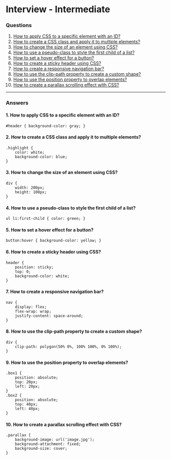
# Interview - Intermediate

### Questions
1. [How to apply CSS to a specific element with an ID?](#1-how-to-apply-css-to-a-specific-element-with-an-id)
2. [How to create a CSS class and apply it to multiple elements?](#2-how-to-create-a-css-class-and-apply-it-to-multiple-elements)
3. [How to change the size of an element using CSS?](#3-how-to-change-the-size-of-an-element-using-css)
4. [How to use a pseudo-class to style the first child of a list?](#4-how-to-use-a-pseudo-class-to-style-the-first-child-of-a-list)
5. [How to set a hover effect for a button?](#5-how-to-set-a-hover-effect-for-a-button)
6. [How to create a sticky header using CSS?](#6-how-to-create-a-sticky-header-using-css)
7. [How to create a responsive navigation bar?](#7-how-to-create-a-responsive-navigation-bar)
8. [How to use the clip-path property to create a custom shape?](#8-how-to-use-the-clip-path-property-to-create-a-custom-shape)
9. [How to use the position property to overlap elements?](#9-how-to-use-the-position-property-to-overlap-elements)
10. [How to create a parallax scrolling effect with CSS?](#10-how-to-create-a-parallax-scrolling-effect-with-css)

---

### Answers

#### 1. How to apply CSS to a specific element with an ID?
```code
#header { background-color: gray; }
```
#### 2. How to create a CSS class and apply it to multiple elements?
```code
.highlight {
    color: white;
    background-color: blue;
}
```
#### 3. How to change the size of an element using CSS?
```code
div {
    width: 200px;
    height: 100px;
}
```
#### 4. How to use a pseudo-class to style the first child of a list?
```code
ul li:first-child { color: green; }
```
#### 5. How to set a hover effect for a button?
```code
button:hover { background-color: yellow; }
```
#### 6. How to create a sticky header using CSS?
```code
header {
    position: sticky;
    top: 0;
    background-color: white;
}
```
#### 7. How to create a responsive navigation bar?
```code
nav {
    display: flex;
    flex-wrap: wrap;
    justify-content: space-around;
}
```
#### 8. How to use the clip-path property to create a custom shape?
```code
div {
    clip-path: polygon(50% 0%, 100% 100%, 0% 100%);
}
```
#### 9. How to use the position property to overlap elements?
```code
.box1 {
    position: absolute;
    top: 20px;
    left: 20px;
}
.box2 {
    position: absolute;
    top: 40px;
    left: 40px;
}
```
#### 10. How to create a parallax scrolling effect with CSS?
```code
.parallax {
    background-image: url('image.jpg');
    background-attachment: fixed;
    background-size: cover;
}
```